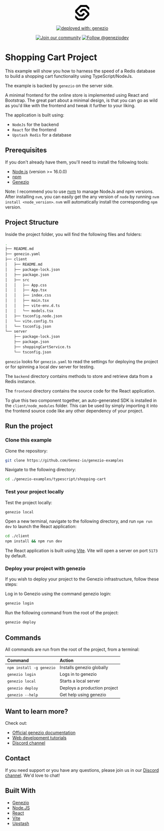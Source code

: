<div align="center"> <a href="https://genezio.com/">

<picture>
  <source media="(prefers-color-scheme: dark)" srcset="https://github.com/genez-io/graphics/raw/HEAD/svg/Icon_Genezio_White.svg">
  <source media="(prefers-color-scheme: light)" srcset="https://github.com/genez-io/graphics/raw/HEAD/svg/Icon_Genezio_Black.svg">
  <img alt="genezio logo" src="https://github.com/genez-io/graphics/raw/HEAD/svg/Icon_Genezio_Black.svg" style="max-height: 50px;">
</picture>

</div>

<div align="center">

[![deployed with: genezio](https://img.shields.io/badge/deployed_with-genezio-6742c1.svg?labelColor=62C353&style=flat)](https://github.com/genez-io/genezio)

[![Join our community](https://img.shields.io/discord/1024296197575422022?style=social&label=Join%20our%20community%20&logo=discord&labelColor=6A7EC2)](https://discord.gg/uc9H5YKjXv)
[![Follow @geneziodev](https://img.shields.io/twitter/url/https/twitter.com/geneziodev.svg?style=social&label=Follow%20%40geneziodev)](https://twitter.com/geneziodev)

</div>

# Shopping Cart Project

This example will show you how to harness the speed of a Redis database to build a shopping cart functionality using TypeScript/NodeJs.

The example is backed by `genezio` on the server side.

A minimal frontend for the online store is implemented using React and Bootstrap.
The great part about a minimal design, is that you can go as wild as you'd like with the frontend and tweak it further to your liking.

The application is built using:

- `NodeJs` for the backend
- `React` for the frontend
- `Upstash Redis` for a database

## Prerequisites

If you don't already have them, you'll need to install the following tools:

- [Node.js](https://nodejs.org/en/download/current) (version >= 16.0.0)
- [npm](https://docs.npmjs.com/downloading-and-installing-node-js-and-npm)
- [Genezio](https://genezio.com)

Note: I recommend you to use [nvm](https://github.com/nvm-sh/nvm#installing-and-updating) to manage NodeJs and npm versions.
After installing `nvm`, you can easily get the any version of `node` by running `nvm install <node_version>`.
`nvm` will automatically install the corresponding `npm` version.

## Project Structure

Inside the project folder, you will find the following files and folders:

```bash
.
├── README.md
├── genezio.yaml
├── client
│   ├── README.md
│   ├── package-lock.json
│   ├── package.json
│   ├── src
│   │   ├── App.css
│   │   ├── App.tsx
│   │   ├── index.css
│   │   ├── main.tsx
│   │   ├── vite-env.d.ts
│   │   └── models.tsx
│   ├── tsconfig.node.json
│   └── vite.config.ts
│   └── tsconfig.json
└── server
    ├── package-lock.json
    ├── package.json
    ├── shoppingCartService.ts
    └── tsconfig.json
```

`genezio` looks for `genezio.yaml` to read the settings for deploying the project or for spinning a local dev server for testing.

The `backend` directory contains methods to store and retrieve data from a Redis instance.

The `frontend` directory contains the source code for the React application.

To glue this two component together, an auto-generated SDK is installed in the `client/node_modules` folder.
This can be used by simply importing it into the frontend source code like any other dependency of your project.

## Run the project

### Clone this example

Clone the repository:

```bash
git clone https://github.com/Genez-io/genezio-examples
```

Navigate to the following directory:

```bash
cd ./genezio-examples/typescript/shopping-cart
```

### Test your project locally

Test the project locally:

```bash
genezio local
```

Open a new terminal, navigate to the following directory, and run `npm run dev` to launch the React application:

```bash
cd ./client
npm install && npm run dev
```

The React application is built using [Vite](https://vitejs.dev/). Vite will open a server on port `5173` by default.

### Deploy your project with genezio

If you wish to deploy your project to the Genezio infrastructure, follow these steps:

Log in to Genezio using the command genezio login:

```bash
genezio login
```

Run the following command from the root of the project:

```bash
genezio deploy
```

## Commands

All commands are run from the root of the project, from a terminal:

| Command                  | Action                       |
| :----------------------- | :--------------------------- |
| `npm install -g genezio` | Installs genezio globally    |
| `genezio login`          | Logs in to genezio           |
| `genezio local`          | Starts a local server        |
| `genezio deploy`         | Deploys a production project |
| `genezio --help`         | Get help using genezio       |

## Want to learn more?

Check out:

- [Official genezio documentation](https://genezio.com/docs)
- [Web development tutorials](https://genezio.com/blog)
- [Discord channel](https://discord.gg/uc9H5YKjXv)

## Contact

If you need support or you have any questions, please join us in our [Discord channel](https://discord.gg/uc9H5YKjXv). We'd love to chat!

## Built With

- [Genezio](https://genezio.com/)
- [Node.JS](https://nodejs.org/en/)
- [React](https://reactjs.org/)
- [Vite](https://vitejs.dev/)
- [Upstash](https://upstash.com/)
